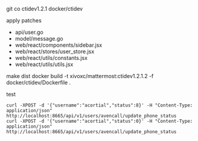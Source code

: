git co ctidev1.2.1 docker/ctidev

apply patches

* api/user.go
* model/message.go
* web/react/components/sidebar.jsx
* web/react/stores/user_store.jsx
* web/react/utils/constants.jsx
* web/react/utils/utils.jsx

make dist
docker build -t xivoxc/mattermost:ctidev1.2.1.2 -f docker/ctidev/Dockerfile .


test

    curl -XPOST -d '{"username":"acortial","status":8}' -H "Content-Type: application/json"  http://localhost:8665/api/v1/users/avencall/update_phone_status
    curl -XPOST -d '{"username":"acortial","status":0}' -H "Content-Type: application/json"  http://localhost:8665/api/v1/users/avencall/update_phone_status
